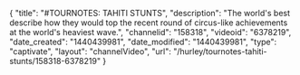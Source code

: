 {
    "title": "#TOURNOTES: TAHITI STUNTS",
    "description": "The world's best describe how they would top the recent round of circus-like achievements at the world's heaviest wave.",
    "channelid": "158318",
    "videoid": "6378219",
    "date_created": "1440439981",
    "date_modified": "1440439981",
    "type": "captivate",
    "layout": "channelVideo",
    "url": "\/hurley\/tournotes-tahiti-stunts\/158318-6378219"
}